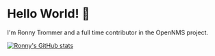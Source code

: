 # Hello World! 👋

I'm Ronny Trommer and a full time contributor in the OpenNMS project.

[![Ronny's GitHub stats](https://github-readme-stats.vercel.app/api?username=indigo423&show_icons=true&theme=cobalt)](https://github.com/anuraghazra/github-readme-stats)

